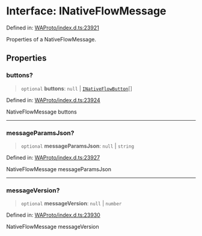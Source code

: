 # Interface: INativeFlowMessage

Defined in: [WAProto/index.d.ts:23921](https://github.com/WhiskeySockets/Baileys/blob/2fdabb7f387029b680a2c5e056c7022c25b0f110/WAProto/index.d.ts#L23921)

Properties of a NativeFlowMessage.

## Properties

### buttons?

> `optional` **buttons**: `null` \| [`INativeFlowButton`](../namespaces/NativeFlowMessage/interfaces/INativeFlowButton.md)[]

Defined in: [WAProto/index.d.ts:23924](https://github.com/WhiskeySockets/Baileys/blob/2fdabb7f387029b680a2c5e056c7022c25b0f110/WAProto/index.d.ts#L23924)

NativeFlowMessage buttons

***

### messageParamsJson?

> `optional` **messageParamsJson**: `null` \| `string`

Defined in: [WAProto/index.d.ts:23927](https://github.com/WhiskeySockets/Baileys/blob/2fdabb7f387029b680a2c5e056c7022c25b0f110/WAProto/index.d.ts#L23927)

NativeFlowMessage messageParamsJson

***

### messageVersion?

> `optional` **messageVersion**: `null` \| `number`

Defined in: [WAProto/index.d.ts:23930](https://github.com/WhiskeySockets/Baileys/blob/2fdabb7f387029b680a2c5e056c7022c25b0f110/WAProto/index.d.ts#L23930)

NativeFlowMessage messageVersion
